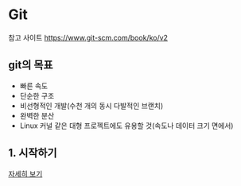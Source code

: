 Git
===

참고 사이트 https://www.git-scm.com/book/ko/v2

## git의 목표
- 빠른 속도
- 단순한 구조
- 비선형적인 개발(수천 개의 동시 다발적인 브랜치)
- 완벽한 분산
- Linux 커널 같은 대형 프로젝트에도 유용할 것(속도나 데이터 크기 면에서)

## 1. 시작하기
[자세히 보기](./Chapter/chapter1.md)

